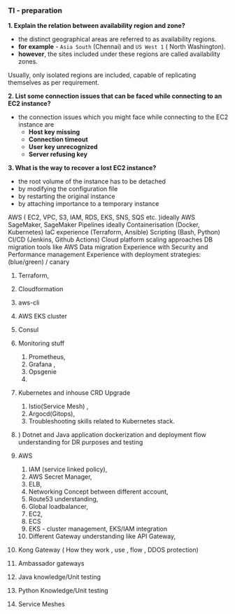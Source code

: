 ### TI - preparation

**1. Explain the relation between availability region and zone?**
- the distinct geographical areas are referred to as availability regions. 
- **for example** - `Asia South` (Chennai) and `US West 1` ( North Washington). 
- **however**, the sites included under these regions are called availability zones.

Usually, only isolated regions are included, capable of replicating themselves as per requirement. 

**2. List some connection issues that can be faced while connecting to an EC2 instance?**
- the connection issues which you might face while connecting to the EC2 instance are 
  - **Host key missing**
  - **Connection timeout** 
  - **User key unrecognized**
  - **Server refusing key**

**3. What is the way to recover a lost EC2 instance?**
- the root volume of the instance has to be detached
- by modifying the configuration file
- by restarting the original instance
- by attaching importance to a temporary instance

AWS ( EC2, VPC, S3, IAM, RDS, EKS, SNS, SQS etc. )ideally
AWS SageMaker, SageMaker Pipelines ideally
Containerisation (Docker, Kubernetes)
IaC experience (Terraform, Ansible)
Scripting (Bash, Python)
CI/CD (Jenkins, Github Actions)
Cloud platform scaling approaches
DB migration tools like AWS Data migration
Experience with Security and Performance management
Experience with deployment strategies: (blue/green) / canary













1) Terraform, 
2) Cloudformation 
3) aws-cli 
4) AWS EKS cluster 
5) Consul

6) Monitoring stuff 
   1) Prometheus, 
   2) Grafana , 
   3) Opsgenie 
   4) 
7) Kubernetes and inhouse CRD Upgrade
   1) Istio(Service Mesh) ,
   2) Argocd(Gitops), 
   3) Troubleshooting skills related to Kubernetes stack.

8) ) Dotnet and Java application dockerization and deployment flow understanding for DR purposes and testing 

9) AWS 
   1) IAM (service linked policy), 
   2) AWS Secret Manager, 
   3) ELB, 
   4) Networking Concept between different account, 
   5) Route53 understanding, 
   6) Global loadbalancer, 
   7) EC2,
   8) ECS 
   9) EKS - cluster management, EKS/IAM integration
   10) Different Gateway understanding like API Gateway, 
10) Kong Gateway ( How they work , use , flow , DDOS protection)
11) Ambassador gateways
12) Java knowledge/Unit testing
13) Python Knowledge/Unit testing
14) Service Meshes
